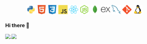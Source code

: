 <p align="center">
  <img src=https://raw.githubusercontent.com/devicons/devicon/master/icons/python/python-original.svg alt=python width="30" height="30"/>
  <img src=https://raw.githubusercontent.com/devicons/devicon/master/icons/html5/html5-original.svg alt=html5 width="30" height="30"/>
  <img src=https://raw.githubusercontent.com/devicons/devicon/master/icons/css3/css3-original.svg alt=css3 width="30" height="30"/>
  <img src=https://raw.githubusercontent.com/devicons/devicon/master/icons/javascript/javascript-original.svg alt=javascript width="30" height="30"/>
  <img src=https://raw.githubusercontent.com/devicons/devicon/master/icons/react/react-original.svg alt=react width="30" height="30"/>
  <img src=https://raw.githubusercontent.com/devicons/devicon/master/icons/nodejs/nodejs-original.svg alt=nodejs width="30" height="30"/>
  <img src=https://raw.githubusercontent.com/devicons/devicon/master/icons/mongodb/mongodb-original.svg alt=mongodb width="30" height="30"/>
  <img src=https://raw.githubusercontent.com/devicons/devicon/master/icons/express/express-original.svg alt=express width="30" height="30"/>
  <img src=https://raw.githubusercontent.com/devicons/devicon/master/icons/mysql/mysql-original.svg alt=express width="30" height="30"/>
  <img src=https://raw.githubusercontent.com/devicons/devicon/master/icons/git/git-original.svg alt=git width="30" height="30"/>
  <img src=https://raw.githubusercontent.com/devicons/devicon/master/icons/linux/linux-original.svg alt=linux width="30" height="30"/>
</p>

### Hi there 👋
 
<a href="https://github.com/anuraghazra/github-readme-stats">
  <img align="center" src="https://github-readme-stats.vercel.app/api?username=erenaspire7&show_icons=true&theme=prussian" />
</a>
<a href="https://github.com/anuraghazra/convoychat">
  <img align="center" src="https://github-readme-stats.vercel.app/api/top-langs/?username=erenaspire7&layout=compact&hide=jupyter%20notebook,rich%20text%20format" />
</a>
<!--
**erenaspire7/erenaspire7** is a ✨ _special_ ✨ repository because its `README.md` (this file) appears on your GitHub profile.

Here are some ideas to get you started:

- 🔭 I’m currently working on ...
- 🌱 I’m currently learning ...
- 👯 I’m looking to collaborate on ...
- 🤔 I’m looking for help with ...
- 💬 Ask me about ...
- 📫 How to reach me: ...
- 😄 Pronouns: ...
- ⚡ Fun fact: ...
-->
